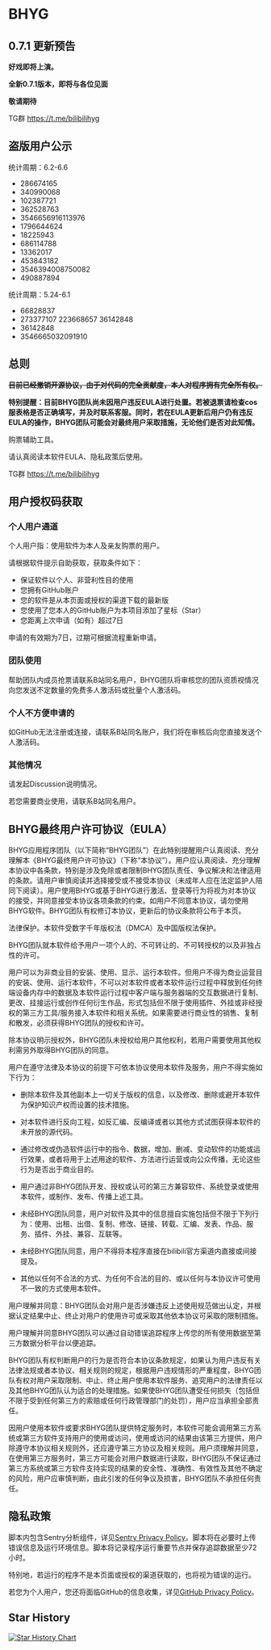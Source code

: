 # BHYG

## 0.7.1 更新预告

**好戏即将上演。**

**全新0.7.1版本，即将与各位见面**

**敬请期待**

TG群 <https://t.me/bilibilihyg>

## 盗版用户公示

统计周期：6.2-6.6

- 286674165
- 340990068
- 102387721
- 362528763
- 3546656916113976
- 1796644624
- 18225943
- 686114788
- 13362017
- 453843182
- 3546394008750082
- 490887894

统计周期：5.24-6.1

- 66828837
- 273377107 223668657 36142848
- 36142848
- 3546665032091910

## 总则

~~**目前已经撤销开源协议，由于对代码的完全贡献度，本人对程序拥有完全所有权。**~~

**特别提醒：目前BHYG团队尚未因用户违反EULA进行处置。若被退票请检查cos服表格是否正确填写，并及时联系客服。同时，若在EULA更新后用户仍有违反EULA的操作，BHYG团队可能会对最终用户采取措施，无论他们是否对此知情。**

购票辅助工具。

请认真阅读本软件EULA、隐私政策后使用。

TG群 <https://t.me/bilibilihyg>

## 用户授权码获取

### 个人用户通道

个人用户指：使用软件为本人及亲友购票的用户。

请根据软件提示自助获取，获取条件如下：

- 保证软件以个人、非营利性目的使用
- 您拥有GitHub账户
- 您的软件是从本页面或授权的渠道下载的最新版
- 您使用了您本人的GitHub账户为本项目添加了星标（Star）
- 您距离上次申请（如有）超过7日

申请的有效期为7日，过期可根据流程重新申请。

### 团队使用

帮助团队内成员抢票请联系B站同名用户，BHYG团队将审核您的团队资质视情况向您发送不定数量的免费多人激活码或批量个人激活码。

### 个人不方便申请的

如GitHub无法注册或连接，请联系B站同名账户，我们将在审核后向您直接发送个人激活码。

### 其他情况

请发起Discussion说明情况。

若您需要商业使用，请联系B站同名用户。

## BHYG最终用户许可协议（EULA）

BHYG应用程序团队（以下简称“BHYG团队”）在此特别提醒用户认真阅读、充分理解本《BHYG最终用户许可协议》（下称“本协议”）。用户应认真阅读、充分理解本协议中各条款，特别是涉及免除或者限制BHYG团队责任、争议解决和法律适用的条款。请用户审慎阅读并选择接受或不接受本协议（未成年人应在法定监护人陪同下阅读）。用户使用BHYG或基于BHYG进行激活、登录等行为将视为对本协议的接受，并同意接受本协议各项条款的约束。如用户不同意本协议，请勿使用BHYG软件。BHYG团队有权修订本协议，更新后的协议条款将公布于本页。

法律保护。本软件受数字千年版权法（DMCA）及中国版权法保护。

BHYG团队就本软件给予用户一项个人的、不可转让的、不可转授权的以及非独占性的许可。

用户可以为非商业目的安装、使用、显示、运行本软件。但用户不得为商业运营目的安装、使用、运行本软件，不可以对本软件或者本软件运行过程中释放到任何终端设备内存中的数据及本软件运行过程中客户端与服务器端的交互数据进行复制、更改、挂接运行或创作任何衍生作品，形式包括但不限于使用插件、外挂或非经授权的第三方工具/服务接入本软件和相关系统。如果需要进行商业性的销售、复制和散发，必须获得BHYG团队的授权和许可。

除本协议明示授权外，BHYG团队未授权给用户其他权利，若用户需要使用其他权利需另外取得BHYG团队的同意。

用户在遵守法律及本协议的前提下可依本协议使用本软件及服务，用户不得实施如下行为：

- 删除本软件及其他副本上一切关于版权的信息，以及修改、删除或避开本软件为保护知识产权而设置的技术措施。

- 对本软件进行反向工程，如反汇编、反编译或者以其他方式试图获得本软件的未开放的源代码。

- 通过修改或伪造软件运行中的指令、数据，增加、删减、变动软件的功能或运行效果，或者将用于上述用途的软件、方法进行运营或向公众传播，无论这些行为是否出于商业目的。

- 用户通过非BHYG团队开发、授权或认可的第三方兼容软件、系统登录或使用本软件，或制作、发布、传播上述工具。

- 未经BHYG团队同意，用户对软件及其中的信息擅自实施包括但不限于下列行为：使用、出租、出借、复制、修改、链接、转载、汇编、发表、作品、服务、插件、外挂、兼容、互联等。

- 未经BHYG团队同意，用户不得将本程序直接在bilibili官方渠道内直接或间接提及。

- 其他以任何不合法的方式、为任何不合法的目的、或以任何与本协议许可使用不一致的方式使用本软件。

用户理解并同意：BHYG团队会对用户是否涉嫌违反上述使用规范做出认定，并根据认定结果中止、终止对用户的使用许可或采取其他依本协议可采取的限制措施。

用户理解并同意BHYG团队可以通过自动错误追踪程序上传您的所有使用数据至第三方数据分析平台以便追踪。

BHYG团队有权判断用户的行为是否符合本协议条款规定，如果认为用户违反有关法律法规或者本协议、相关规则的规定，根据用户违规情形的严重程度，BHYG团队有权对用户采取限制、中止、终止用户使用本软件服务、追究用户的法律责任以及其他BHYG团队认为适合的处理措施。如果使BHYG团队遭受任何损失（包括但不限于受到任何第三方的索赔或任何行政管理部门的处罚），用户应当承担全部责任。

因用户使用本软件或要求BHYG团队提供特定服务时，本软件可能会调用第三方系统或第三方软件支持用户的使用或访问，使用或访问的结果由该第三方提供，用户除遵守本协议相关规则外，还应遵守第三方协议及相关规则。用户须理解并同意，在使用第三方服务时，第三方可能会对用户数据进行读取，BHYG团队不保证通过第三方系统或第三方软件支持实现的结果的安全性、准确性、有效性及其他不确定的风险，用户应审慎判断，由此引发的任何争议及损害，BHYG团队不承担任何责任。

## 隐私政策

脚本内包含Sentry分析组件，详见[Sentry Privacy Policy](https://sentry.io/privacy/)。脚本将在必要时上传错误信息及运行环境信息。脚本将记录程序运行重要节点并保存追踪数据至少72小时。

特别地，若运行的程序不是本页面或授权的渠道获取的，也将视为错误的运行。

若您为个人用户，您还将面临GitHub的信息收集，详见[GitHub Privacy Policy](https://docs.github.com/site-policy/privacy-policies/github-privacy-statement)。

## Star History

<a href="https://star-history.com/#ZianTT/BHYG&Date">
 <picture>
   <source media="(prefers-color-scheme: dark)" srcset="https://api.star-history.com/svg?repos=ZianTT/BHYG&type=Date&theme=dark" />
   <source media="(prefers-color-scheme: light)" srcset="https://api.star-history.com/svg?repos=ZianTT/BHYG&type=Date" />
   <img alt="Star History Chart" src="https://api.star-history.com/svg?repos=ZianTT/BHYG&type=Date" />
 </picture>
</a>
